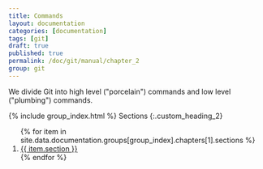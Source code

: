 ```yaml
---
title: Commands
layout: documentation
categories: [documentation]
tags: [git]
draft: true
published: true
permalink: /doc/git/manual/chapter_2
group: git
---
```


We divide Git into high level ("porcelain") commands and low level ("plumbing") commands.

{% include group_index.html %}
Sections
{:.custom_heading_2}
<ol>
{% for item in site.data.documentation.groups[group_index].chapters[1].sections %}
    <li><a href="{{ item.link }}" class="no_underline">{{ item.section }}</a></li>
{% endfor %}
</ol>